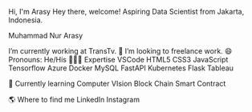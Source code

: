 Hi, I'm Arasy
Hey there, welcome!
Aspiring Data Scientist from  Jakarta, Indonesia.

Muhammad Nur Arasy

I’m currently working at TransTv.
👯 I’m looking to freelance work.
😄 Pronouns: He/His
👨🏻‍💻  Expertise
VSCode HTML5 CSS3 JavaScript Tensorflow Azure Docker MySQL FastAPI Kubernetes Flask Tableau 

📖  Currently learning
Computer VIsion Block Chain Smart Contract

🌎  Where to find me
LinkedIn Instagram
